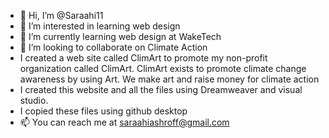 - 👋 Hi, I’m @Saraahi11
- 👀 I’m interested in learning web design
- 🌱 I’m currently learning web design at WakeTech
- 💞️ I’m looking to collaborate on Climate Action
- I created a web site called ClimArt to promote my non-profit organization called ClimArt. ClimArt exists to promote climate change awareness by using Art. We make art and raise money for climate action
- I created this website and all the files using Dreamweaver and visual studio.
- I copied these files using github desktop 
- 📫 You can reach me at saraahiashroff@gmail.com

<!---
Saraahi11/Saraahi11 is a ✨ special ✨ repository because its `README.md` (this file) appears on your GitHub profile.
You can click the Preview link to take a look at your changes.
--->
